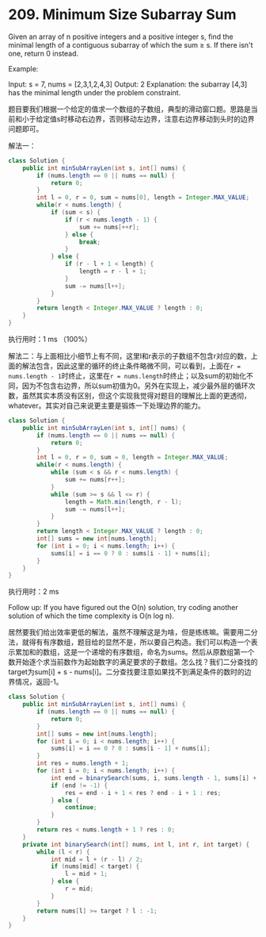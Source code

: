 # 209. Minimum Size Subarray Sum
Given an array of n positive integers and a positive integer s, find the minimal length of a contiguous subarray of which the sum ≥ s. If there isn't one, return 0 instead.

Example: 

Input: s = 7, nums = [2,3,1,2,4,3]
Output: 2
Explanation: the subarray [4,3] has the minimal length under the problem constraint.

题目要我们根据一个给定的值求一个数组的子数组，典型的滑动窗口题。思路是当前和小于给定值s时移动右边界，否则移动左边界，注意右边界移动到头时的边界问题即可。

解法一：
```java
class Solution {
    public int minSubArrayLen(int s, int[] nums) {
        if (nums.length == 0 || nums == null) {
            return 0;
        }
        int l = 0, r = 0, sum = nums[0], length = Integer.MAX_VALUE;
        while(r < nums.length) {
            if (sum < s) {
                if (r < nums.length - 1) {
                    sum += nums[++r];
                } else {
                    break;
                }
            } else {
                if (r - l + 1 < length) {
                    length = r - l + 1;
                } 
                sum -= nums[l++];
            }
        }
        return length < Integer.MAX_VALUE ? length : 0;
    }
}
```
执行用时：1 ms （100%）

解法二：与上面相比小细节上有不同，这里l和r表示的子数组不包含r对应的数，上面的解法包含，因此这里的循环的终止条件略微不同，可以看到，上面在``r = nums.length - 1``时终止，这里在``r = nums.length``时终止；以及sum的初始化不同，因为不包含右边界，所以sum初值为0。另外在实现上，减少最外层的循环次数，虽然其实本质没有区别，但这个实现我觉得对题目的理解比上面的更透彻，whatever。其实对自己来说更主要是锻炼一下处理边界的能力。
```java
class Solution {
    public int minSubArrayLen(int s, int[] nums) {
        if (nums.length == 0 || nums == null) {
            return 0;
        }
        int l = 0, r = 0, sum = 0, length = Integer.MAX_VALUE;
        while(r < nums.length) {
            while (sum < s && r < nums.length) {
                sum += nums[r++];
            } 
            while (sum >= s && l <= r) {
                length = Math.min(length, r - l);
                sum -= nums[l++];
            }
        }
        return length < Integer.MAX_VALUE ? length : 0;
        int[] sums = new int[nums.length];
        for (int i = 0; i < nums.length; i++) {
            sums[i] = i == 0 ? 0 : sums[i - 1] + nums[i];
        }
    }
}
```
执行用时：2 ms

Follow up:
If you have figured out the O(n) solution, try coding another solution of which the time complexity is O(n log n). 

居然要我们给出效率更低的解法，虽然不理解这是为啥，但是练练嘛。需要用二分法，就得有有序数组，题目给的显然不是，所以要自己构造。我们可以构造一个表示累加和的数组，这是一个递增的有序数组，命名为sums。然后从原数组第一个数开始逐个求当前数作为起始数字的满足要求的子数组。怎么找？我们二分查找的target为sum[i] + s - nums[i]。二分查找要注意如果找不到满足条件的数时的边界情况，返回-1。
```java
class Solution {
    public int minSubArrayLen(int s, int[] nums) {
        if (nums.length == 0 || nums == null) {
            return 0;
        }
        int[] sums = new int[nums.length];
        for (int i = 0; i < nums.length; i++) {
            sums[i] = i == 0 ? 0 : sums[i - 1] + nums[i];
        }
        int res = nums.length + 1;
        for (int i = 0; i < nums.length; i++) {
            int end = binarySearch(sums, i, sums.length - 1, sums[i] + s - nums[i]);
            if (end != -1) {
                res = end - i + 1 < res ? end - i + 1 : res;
            } else {
                continue;
            }
        }
        return res < nums.length + 1 ? res : 0;
    }
    private int binarySearch(int[] nums, int l, int r, int target) {
        while (l < r) {
            int mid = l + (r - l) / 2;
            if (nums[mid] < target) {
                l = mid + 1;
            } else {
                r = mid;
            }
        }
        return nums[l] >= target ? l : -1;
    }
}
```
